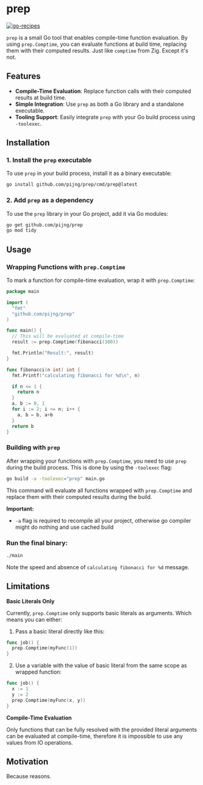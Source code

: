 # prep

[![go-recipes](https://raw.githubusercontent.com/nikolaydubina/go-recipes/main/badge.svg?raw=true)](https://github.com/nikolaydubina/go-recipes)

`prep` is a small Go tool that enables compile-time function evaluation. By using `prep.Comptime`, you can evaluate functions at build time, replacing them with their computed results. Just like `comptime` from Zig. Except it's not.

## Features

- **Compile-Time Evaluation**: Replace function calls with their computed results at build time.
- **Simple Integration**: Use `prep` as both a Go library and a standalone executable.
- **Tooling Support**: Easily integrate `prep` with your Go build process using `-toolexec`.

## Installation

### 1. Install the `prep` executable

To use `prep` in your build process, install it as a binary executable:

```bash
go install github.com/pijng/prep/cmd/prep@latest
```

### 2. Add `prep` as a dependency

To use the `prep` library in your Go project, add it via Go modules:

```bash
go get github.com/pijng/prep
go mod tidy
```

## Usage

### Wrapping Functions with `prep.Comptime`

To mark a function for compile-time evaluation, wrap it with `prep.Comptime`:

```go
package main

import (
  "fmt"
  "github.com/pijng/prep"
)

func main() {
  // This will be evaluated at compile-time
  result := prep.Comptime(fibonacci(300))

  fmt.Println("Result:", result)
}

func fibonacci(n int) int {
  fmt.Printf("calculating fibonacci for %d\n", n)

  if n <= 1 {
    return n
  }
  a, b := 0, 1
  for i := 2; i <= n; i++ {
    a, b = b, a+b
  }
  return b
}
```

### Building with `prep`

After wrapping your functions with `prep.Comptime`, you need to use `prep` during the build process. This is done by using the `-toolexec` flag:

```bash
go build -a -toolexec="prep" main.go
```

This command will evaluate all functions wrapped with `prep.Comptime` and replace them with their computed results during the build.

**Important:**
  * `-a` flag is required to recompile all your project, otherwise go compiler might do nothing and use cached build

### Run the final binary:

```bash
./main
```

Note the speed and absence of `calculating fibonacci for %d` message.

## Limitations

**Basic Literals Only**

Currently, `prep.Comptime` only supports basic literals as arguments. Which means you can either:

  1. Pass a basic literal directly like this:
  ```go
  func job() {
    prep.Comptime(myFunc(1))
  }
  ```

  2. Use a variable with the value of basic literal from the same scope as wrapped function:

  ```go
  func job() {
    x := 1
    y := 2
    prep.Comptime(myFunc(x, y))
  }
  ```

**Compile-Time Evaluation**

Only functions that can be fully resolved with the provided literal arguments can be evaluated at compile-time, therefore it is impossible to use any values from IO operations.

## Motivation

Because reasons.
